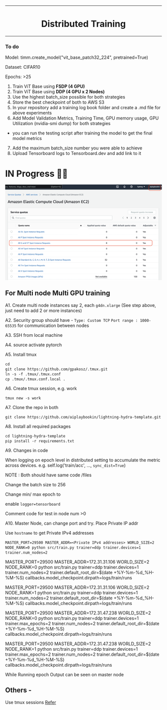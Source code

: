 <table align="center"><tr><td align="center" width="9999">

# Distributed Training


</td></tr></table>

### To do
Model: timm.create_model("vit_base_patch32_224", pretrained=True)

Dataset: CIFAR10

Epochs: >25

1. Train ViT Base using **FSDP (4 GPU)**
2. Train ViT Base using **DDP (4 GPU x 2 Nodes)**
3. Use the highest batch_size possible for both strategies
4. Store the best checkpoint of both to AWS S3
5. In your repository add a training log book folder and create a .md file for above experiments
6. Add Model Validation Metrics, Training Time, GPU memory usage, GPU Utilization (nvidia-smi dump) for both strategies
 - you can run the testing script after training the model to get the final model metrics
7. Add the maximum batch_size number you were able to achieve
8. Upload Tensorboard logs to Tensorboard.dev and add link to it


# IN Progress 🙏🏽

<img src="outputs/ec2_cpu.png" align="center" width="550" >

## For Multi node Multi GPU training

A1. Create multi node instances say 2, each ```g4dn.xlarge``` (See step above, just need to add 2 or more instances)

A2. Security group should have -
```Type: Custom TCP```     ```Port range : 1000-65535``` for communication between nodes

A3. SSH from local machine

A4. source activate pytorch

A5. Install tmux
```
cd
git clone https://github.com/gpakosz/.tmux.git
ln -s -f .tmux/.tmux.conf
cp .tmux/.tmux.conf.local .
```

A6. Create tmux session, e.g. work 
```
tmux new -s work
```

A7. Clone the repo in both
```
git clone https://github.com/aiplaybookin/lightning-hydra-template.git
```

A8. Install all required packages
```
cd lightning-hydra-template
pip install -r requirements.txt
```

A9. Changes in code

When logging on epoch level in distributed setting to accumulate the metric across devices. e.g. 
self.log('train/acc', ..., ```sync_dist=True```)

NOTE : Both should have same code /files

Change the batch size to 256

Change min/ max epoch to 

enable ```logger=tensorboard```

Comment code for test in node num >0


A10. Master Node, can change port and try. Place Private IP addr

Use ```hostname``` to get Private IPv4 addresses 
```
MASTER_PORT=29500 MASTER_ADDR=<Private IPv4 addresses> WORLD_SIZE=2 NODE_RANK=0 python src/train.py trainer=ddp trainer.devices=1 trainer.num_nodes=2
```

MASTER_PORT=29500 MASTER_ADDR=172.31.31.106 WORLD_SIZE=2 NODE_RANK=0 python src/train.py trainer=ddp trainer.devices=1 trainer.num_nodes=2 trainer.default_root_dir=$(date +%Y-%m-%d_%H-%M-%S) callbacks.model_checkpoint.dirpath=logs/train/runs 

MASTER_PORT=29500 MASTER_ADDR=172.31.31.106 WORLD_SIZE=2 NODE_RANK=1 python src/train.py trainer=ddp trainer.devices=1 trainer.num_nodes=2 trainer.default_root_dir=$(date +%Y-%m-%d_%H-%M-%S) callbacks.model_checkpoint.dirpath=logs/train/runs 



MASTER_PORT=29500 MASTER_ADDR=172.31.47.238 WORLD_SIZE=2 NODE_RANK=0 python src/train.py trainer=ddp trainer.devices=1 trainer.max_epochs=2 trainer.num_nodes=2 trainer.default_root_dir=$(date +%Y-%m-%d_%H-%M-%S) callbacks.model_checkpoint.dirpath=logs/train/runs 

MASTER_PORT=29500 MASTER_ADDR=172.31.47.238 WORLD_SIZE=2 NODE_RANK=1 python src/train.py trainer=ddp trainer.devices=1 trainer.max_epochs=2 trainer.num_nodes=2 trainer.default_root_dir=$(date +%Y-%m-%d_%H-%M-%S) callbacks.model_checkpoint.dirpath=logs/train/runs

While Running epoch Output can be seen on master node

## Others -

Use tmux sessions
[Refer](https://github.com/aiplaybookin/MLOps/tree/main/05%20AWS%20Deployment#TMUX)

